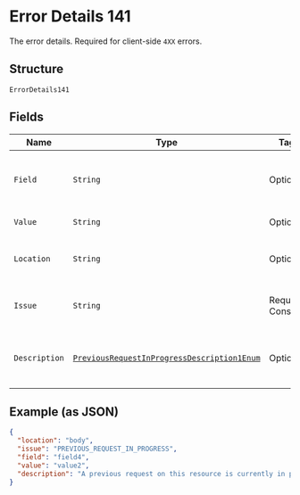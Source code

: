 
# Error Details 141

The error details. Required for client-side `4XX` errors.

## Structure

`ErrorDetails141`

## Fields

| Name | Type | Tags | Description | Getter | Setter |
|  --- | --- | --- | --- | --- | --- |
| `Field` | `String` | Optional | The field that caused the error. If this field is in the body, set this value to the field's JSON pointer value. Required for client-side errors. | String getField() | setField(String field) |
| `Value` | `String` | Optional | The value of the field that caused the error. | String getValue() | setValue(String value) |
| `Location` | `String` | Optional | The location of the field that caused the error. Value is `body`, `path`, or `query`.<br>**Default**: `"body"` | String getLocation() | setLocation(String location) |
| `Issue` | `String` | Required, Constant | The unique, fine-grained application-level error code.<br>**Default**: `"PREVIOUS_REQUEST_IN_PROGRESS"` | String getIssue() | setIssue(String issue) |
| `Description` | [`PreviousRequestInProgressDescription1Enum`](../../doc/models/previous-request-in-progress-description-1-enum.md) | Optional | The human-readable description for an issue. The description can change over the lifetime of an API, so clients must not depend on this value. | PreviousRequestInProgressDescription1Enum getDescription() | setDescription(PreviousRequestInProgressDescription1Enum description) |

## Example (as JSON)

```json
{
  "location": "body",
  "issue": "PREVIOUS_REQUEST_IN_PROGRESS",
  "field": "field4",
  "value": "value2",
  "description": "A previous request on this resource is currently in progress. Please wait for sometime and try again. It is best to space out the initial and the subsequent request(s) to avoid receiving this error."
}
```

